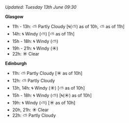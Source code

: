 *Updated: Tuesday 13th June 09:30*

**Glasgow**

* 11h - 13h: :partly_sunny: Partly Cloudy [:cyclone:(:partly_sunny:) as of 10h, :partly_sunny: as of 11h]
* 14h: :cyclone: Windy (:partly_sunny:) [:partly_sunny: as of 11h]
* 15h - 18h: :cyclone: Windy (:partly_sunny:)
* 19h - 21h: :cyclone: Windy (:sunny:)
* 22h: :sunny: Clear

**Edinburgh**

* 11h: :partly_sunny: Partly Cloudy [:sunny: as of 10h]
* 12h: :partly_sunny: Partly Cloudy
* 13h, 14h: :cyclone: Windy (:sunny:) [:partly_sunny: as of 10h]
* 15h - 18h: :cyclone: Windy (:partly_sunny:) [:cyclone:(:sunny:) as of 10h]
* 19h: :cyclone: Windy (:partly_sunny:) [:sunny: as of 10h]
* 20h, 21h: :sunny: Clear
* 22h: :partly_sunny: Partly Cloudy
